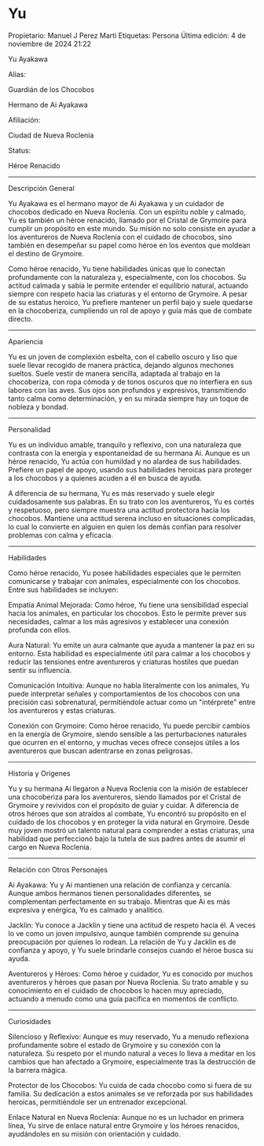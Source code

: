 # Yu

Propietario: Manuel J Perez Marti
Etiquetas: Persona
Última edición: 4 de noviembre de 2024 21:22

Yu Ayakawa

Alias:

Guardián de los Chocobos

Hermano de Ai Ayakawa

Afiliación:

Ciudad de Nueva Roclenia

Status:

Héroe Renacido

---

Descripción General

Yu Ayakawa es el hermano mayor de Ai Ayakawa y un cuidador de chocobos dedicado en Nueva Roclenia. Con un espíritu noble y calmado, Yu es también un héroe renacido, llamado por el Cristal de Grymoire para cumplir un propósito en este mundo. Su misión no solo consiste en ayudar a los aventureros de Nueva Roclenia con el cuidado de chocobos, sino también en desempeñar su papel como héroe en los eventos que moldean el destino de Grymoire.

Como héroe renacido, Yu tiene habilidades únicas que lo conectan profundamente con la naturaleza y, especialmente, con los chocobos. Su actitud calmada y sabia le permite entender el equilibrio natural, actuando siempre con respeto hacia las criaturas y el entorno de Grymoire. A pesar de su estatus heroico, Yu prefiere mantener un perfil bajo y suele quedarse en la chocoberiza, cumpliendo un rol de apoyo y guía más que de combate directo.

---

Apariencia

Yu es un joven de complexión esbelta, con el cabello oscuro y liso que suele llevar recogido de manera práctica, dejando algunos mechones sueltos. Suele vestir de manera sencilla, adaptada al trabajo en la chocoberiza, con ropa cómoda y de tonos oscuros que no interfiera en sus labores con las aves. Sus ojos son profundos y expresivos, transmitiendo tanto calma como determinación, y en su mirada siempre hay un toque de nobleza y bondad.

---

Personalidad

Yu es un individuo amable, tranquilo y reflexivo, con una naturaleza que contrasta con la energía y espontaneidad de su hermana Ai. Aunque es un héroe renacido, Yu actúa con humildad y no alardea de sus habilidades. Prefiere un papel de apoyo, usando sus habilidades heroicas para proteger a los chocobos y a quienes acuden a él en busca de ayuda.

A diferencia de su hermana, Yu es más reservado y suele elegir cuidadosamente sus palabras. En su trato con los aventureros, Yu es cortés y respetuoso, pero siempre muestra una actitud protectora hacia los chocobos. Mantiene una actitud serena incluso en situaciones complicadas, lo cual lo convierte en alguien en quien los demás confían para resolver problemas con calma y eficacia.

---

Habilidades

Como héroe renacido, Yu posee habilidades especiales que le permiten comunicarse y trabajar con animales, especialmente con los chocobos. Entre sus habilidades se incluyen:

Empatía Animal Mejorada: Como héroe, Yu tiene una sensibilidad especial hacia los animales, en particular los chocobos. Esto le permite prever sus necesidades, calmar a los más agresivos y establecer una conexión profunda con ellos.

Aura Natural: Yu emite un aura calmante que ayuda a mantener la paz en su entorno. Esta habilidad es especialmente útil para calmar a los chocobos y reducir las tensiones entre aventureros y criaturas hostiles que puedan sentir su influencia.

Comunicación Intuitiva: Aunque no habla literalmente con los animales, Yu puede interpretar señales y comportamientos de los chocobos con una precisión casi sobrenatural, permitiéndole actuar como un "intérprete" entre los aventureros y estas criaturas.

Conexión con Grymoire: Como héroe renacido, Yu puede percibir cambios en la energía de Grymoire, siendo sensible a las perturbaciones naturales que ocurren en el entorno, y muchas veces ofrece consejos útiles a los aventureros que buscan adentrarse en zonas peligrosas.

---

Historia y Orígenes

Yu y su hermana Ai llegaron a Nueva Roclenia con la misión de establecer una chocoberiza para los aventureros, siendo llamados por el Cristal de Grymoire y revividos con el propósito de guiar y cuidar. A diferencia de otros héroes que son atraídos al combate, Yu encontró su propósito en el cuidado de los chocobos y en proteger la vida natural en Grymoire. Desde muy joven mostró un talento natural para comprender a estas criaturas, una habilidad que perfeccionó bajo la tutela de sus padres antes de asumir el cargo en Nueva Roclenia.

---

Relación con Otros Personajes

Ai Ayakawa: Yu y Ai mantienen una relación de confianza y cercanía. Aunque ambos hermanos tienen personalidades diferentes, se complementan perfectamente en su trabajo. Mientras que Ai es más expresiva y enérgica, Yu es calmado y analítico.

Jacklin: Yu conoce a Jacklin y tiene una actitud de respeto hacia él. A veces lo ve como un joven impulsivo, aunque también comprende su genuina preocupación por quienes lo rodean. La relación de Yu y Jacklin es de confianza y apoyo, y Yu suele brindarle consejos cuando el héroe busca su ayuda.

Aventureros y Héroes: Como héroe y cuidador, Yu es conocido por muchos aventureros y héroes que pasan por Nueva Roclenia. Su trato amable y su conocimiento en el cuidado de chocobos lo hacen muy apreciado, actuando a menudo como una guía pacífica en momentos de conflicto.

---

Curiosidades

Silencioso y Reflexivo: Aunque es muy reservado, Yu a menudo reflexiona profundamente sobre el estado de Grymoire y su conexión con la naturaleza. Su respeto por el mundo natural a veces lo lleva a meditar en los cambios que han afectado a Grymoire, especialmente tras la destrucción de la barrera mágica.

Protector de los Chocobos: Yu cuida de cada chocobo como si fuera de su familia. Su dedicación a estos animales se ve reforzada por sus habilidades heroicas, permitiéndole ser un entrenador excepcional.

Enlace Natural en Nueva Roclenia: Aunque no es un luchador en primera línea, Yu sirve de enlace natural entre Grymoire y los héroes renacidos, ayudándoles en su misión con orientación y cuidado.